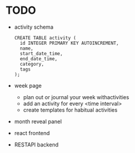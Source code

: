 TODO
====

- activity schema
  ```
  CREATE TABLE activity (
    id INTEGER PRIMARY KEY AUTOINCREMENT,
    name,
    start_date_time,
    end_date_time,
    category,
    tags
  );
  ```

- week page
  - plan out or journal your week withactivities
  - add an activity for every \<time interval\>
  - create templates for habitual activities
- month reveal panel
- react frontend
- RESTAPI backend
